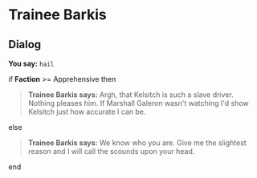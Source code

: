 # Trainee Barkis
## Dialog

**You say:** `hail`



if **Faction** >= Apprehensive then



>**Trainee Barkis says:** Argh, that Kelsitch is such a slave driver.  Nothing pleases him.  If Marshall Galeron wasn't watching I'd show Kelsitch just how accurate I can be.


else



>**Trainee Barkis says:** We know who you are.  Give me the slightest reason and I will call the scounds upon your head.

end